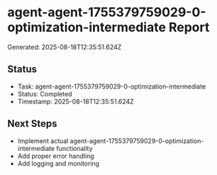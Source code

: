 # agent-agent-1755379759029-0-optimization-intermediate Report

Generated: 2025-08-18T12:35:51.624Z

## Status
- Task: agent-agent-1755379759029-0-optimization-intermediate
- Status: Completed
- Timestamp: 2025-08-18T12:35:51.624Z

## Next Steps
- Implement actual agent-agent-1755379759029-0-optimization-intermediate functionality
- Add proper error handling
- Add logging and monitoring
